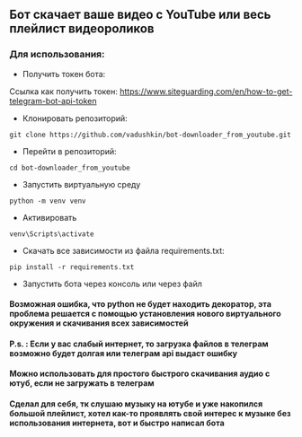 ## Бот скачает ваше видео с YouTube или весь плейлист видеороликов

### Для использования:

* Получить токен бота:

Ссылка как получить токен: https://www.siteguarding.com/en/how-to-get-telegram-bot-api-token

* Клонировать репозиторий:

```
git clone https://github.com/vadushkin/bot-downloader_from_youtube.git
```

* Перейти в репозиторий:

```
cd bot-downloader_from_youtube
```

* Запустить виртуальную среду

```
python -m venv venv
```

* Активировать

```
venv\Scripts\activate
```

* Скачать все зависимости из файла requirements.txt:

```
pip install -r requirements.txt
```

* Запустить бота через консоль или через файл

#### Возможная ошибка, что python не будет находить декоратор, эта проблема решается с помощью установления нового виртуального окружения и скачивания всех зависимостей
#### P.s. : Если у вас слабый интернет, то загрузка файлов в телеграм возможно будет долгая или телеграм api выдаст ошибку
#### Можно использовать для простого быстрого скачивания аудио с ютуб, если не загружать в телеграм
#### Сделал для себя, тк слушаю музыку на ютубе и уже накопился большой плейлист, хотел как-то проявлять свой интерес к музыке без использования интернета, вот и быстро написал бота

